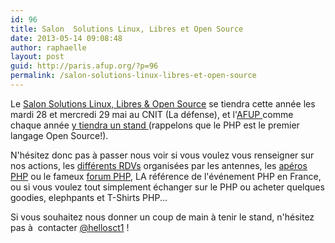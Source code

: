 ```yaml
---
id: 96
title: Salon  Solutions Linux, Libres et Open Source
date: 2013-05-14 09:08:48
author: raphaelle
layout: post
guid: http://paris.afup.org/?p=96
permalink: /salon-solutions-linux-libres-et-open-source
---
```

Le <a title="Salon Solutions Linux" href="http://www.solutionslinux.fr" target="_blank">Salon Solutions Linux, Libres &amp; Open Source</a> se tiendra cette année les mardi 28 et mercredi 29 mai au CNIT (La défense), et l'<a title="AFUP" href="http://afup.org" target="_blank">AFUP </a>comme chaque année <a title="l'AFUP au salon Solutions Linux" href="http://afup.org/pages/site/?route=actualites/688/afup-sera-present-solution-linux" target="_blank">y tiendra un stand </a>(rappelons que le PHP est le premier langage Open Source!).

N'hésitez donc pas à passer nous voir si vous voulez vous renseigner sur nos actions, les <a title="RDVs AFUP" href="http://afup.org/pages/site/?route=evenements/58" target="_blank">différents RDVs</a> organisées par les antennes, les <a title="Apero PHP" href="http://aperophp.net/" target="_blank">apéros PHP</a> ou le fameux <a title="Fourm PHP" href="http://www.afup.org/pages/forumphp2013/" target="_blank">forum PHP</a>, LA référence de l'événement PHP en France, ou si vous voulez tout simplement échanger sur le PHP ou acheter quelques goodies, elephpants et T-Shirts PHP...

Si vous souhaitez nous donner un coup de main à tenir le stand, n'hésitez pas à  contacter <a href="https://twitter.com/hellosct1">@hellosct1</a> !
